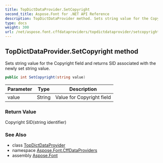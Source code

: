 ```yaml
---
title: TopDictDataProvider.SetCopyright
second_title: Aspose.Font for .NET API Reference
description: TopDictDataProvider method. Sets string value for the Copyright field and returns SID associated with the newly set string value
type: docs
weight: 300
url: /net/aspose.font.cffdataproviders/topdictdataprovider/setcopyright/
---
```

## TopDictDataProvider.SetCopyright method

Sets string value for the Copyright field and returns SID associated with the newly set string value.

```csharp
public int SetCopyright(string value)
```

| Parameter | Type | Description |
| --- | --- | --- |
| value | String | Value for Copyright field |

### Return Value

Copyright SID(string identifier)

### See Also

* class [TopDictDataProvider](../)
* namespace [Aspose.Font.CffDataProviders](../../../aspose.font.cffdataproviders/)
* assembly [Aspose.Font](../../../)


